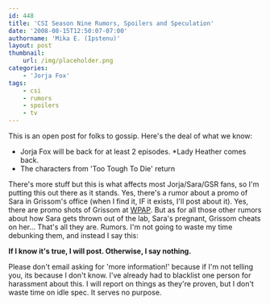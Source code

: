 ```yaml
---
id: 448
title: 'CSI Season Nine Rumors, Spoilers and Speculation'
date: '2008-08-15T12:50:07-07:00'
authorname: 'Mika E. (Ipstenu)'
layout: post
thumbnail:
    url: /img/placeholder.png
categories:
    - 'Jorja Fox'
tags:
    - csi
    - rumors
    - spoilers
    - tv
---
```


This is an open post for folks to gossip.  Here's the deal of what we know:

* Jorja Fox will be back for at least 2 episodes.
*Lady Heather comes back.
* The characters from 'Too Tough To Die' return

There's more stuff but this is what affects most Jorja/Sara/GSR fans, so I'm putting this out there as it stands.  Yes, there's a rumor about a promo of Sara in Grissom's office (when I find it, IF it exists, I'll post about it).  Yes, there are promo shots of Grissom at [WPAP](http://billypetersen.com).  But as for all those other rumors about how Sara gets thrown out of the lab, Sara's pregnant, Grissom cheats on her... That's all they are.  Rumors. I'm not going to waste my time debunking them, and instead I say this:

**If I know it's true, I will post.  Otherwise, I say nothing.**

Please don't email asking for 'more information!' because if I'm not telling you, its because I don't know.  I've already had to blacklist one person for harassment about this. I will report on things as they're proven, but I don't waste time on idle spec.  It serves no purpose.
